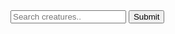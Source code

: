 <!DOCTYPE html>
<html>

<script type="text/javascript">
function search_navigate() {
    var obj = document.getElementById("navbar_search");
    var keyword = obj.value;
    var dst = "https://scryfall.com/random?q=t:creature+mana=" + keyword;
    window.location = dst;
}
</script>
<input type="search" placeholder="Search creatures.." id="navbar_search" onEnter="search_navigate<>" />
<input type="button" id="navbar_submit" value="Submit" onClick="search_navigate()" />
</html>
